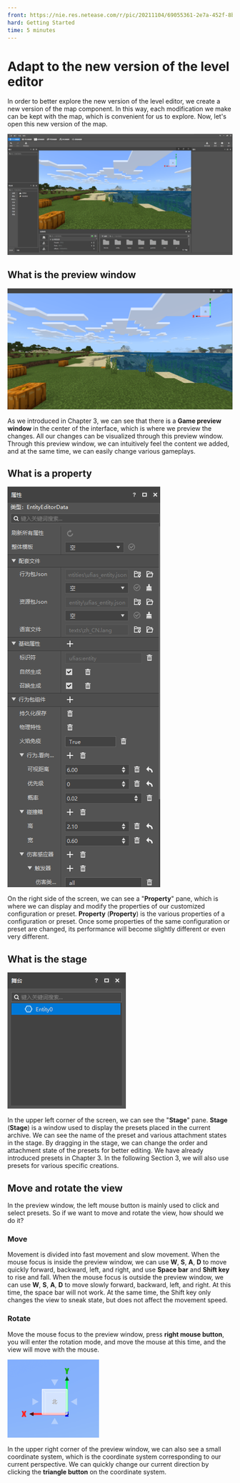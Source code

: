 ```yaml
--- 
front: https://nie.res.netease.com/r/pic/20211104/69055361-2e7a-452f-8b1a-f23e1262a03a.jpg 
hard: Getting Started 
time: 5 minutes 
--- 
```

# Adapt to the new version of the level editor 
In order to better explore the new version of the level editor, we create a new version of the map component. In this way, each modification we make can be kept with the map, which is convenient for us to explore. Now, let's open this new version of the map. 

![New version of the level editor](./images/5.1_level_editor.png) 

## What is the preview window 

![Game preview window](./images/5.1_preview_window.png) 

As we introduced in Chapter 3, we can see that there is a **Game preview window** in the center of the interface, which is where we preview the changes. All our changes can be visualized through this preview window. Through this preview window, we can intuitively feel the content we added, and at the same time, we can easily change various gameplays. 

## What is a property 

![Property](./images/5.1_property_window.png) 

On the right side of the screen, we can see a "**Property**" pane, which is where we can display and modify the properties of our customized configuration or preset. **Property** (**Property**) is the various properties of a configuration or preset. Once some properties of the same configuration or preset are changed, its performance will become slightly different or even very different. 

## What is the stage 

![Stage](./images/5.1_stage_window.png) 

In the upper left corner of the screen, we can see the "**Stage**" pane. **Stage** (**Stage**) is a window used to display the presets placed in the current archive. We can see the name of the preset and various attachment states in the stage. By dragging in the stage, we can change the order and attachment state of the presets for better editing. We have already introduced presets in Chapter 3. In the following Section 3, we will also use presets for various specific creations. 

## Move and rotate the view 

In the preview window, the left mouse button is mainly used to click and select presets. So if we want to move and rotate the view, how should we do it? 

### Move 

Movement is divided into fast movement and slow movement. When the mouse focus is inside the preview window, we can use **W**, **S**, **A**, **D** to move quickly forward, backward, left, and right, and use **Space bar** and **Shift key** to rise and fall. When the mouse focus is outside the preview window, we can use **W**, **S**, **A**, **D** to move slowly forward, backward, left, and right. At this time, the space bar will not work. At the same time, the Shift key only changes the view to sneak state, but does not affect the movement speed. 

### Rotate 

Move the mouse focus to the preview window, press **right mouse button**, you will enter the rotation mode, and move the mouse at this time, and the view will move with the mouse. 

![Coordinate system](./images/5.1_frame.png) 

In the upper right corner of the preview window, we can also see a small coordinate system, which is the coordinate system corresponding to our current perspective. We can quickly change our current direction by clicking the **triangle button** on the coordinate system.